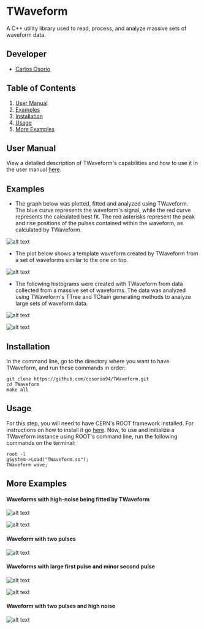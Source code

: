 # TWaveform
A C++ utility library used to read, process, and analyze massive sets of waveform data.

## Developer
- [Carlos Osorio](https://github.com/cosorio94)

## Table of Contents
1. [User Manual](#user-manual)
1. [Examples](#examples)
1. [Installation](#installation)
1. [Usage](#usage)
1. [More Examples](#more-examples)

## User Manual
View a detailed description of TWaveform's capabilities and how to use it in the user manual [here](https://github.com/cosorio94/TWaveform/blob/master/UserManual.pdf).

## Examples
- The graph below was plotted, fitted and analyzed using TWaveform. The blue curve represents the waveform's signal, while the red curve represents the calculated best fit. The red asterisks represent the peak and rise positions of the pulses contained within the waveform, as calculated by TWaveform.

![alt text](https://github.com/cosorio94/TWaveform/blob/master/Plots/Screen%20Shot%202017-08-21%20at%205.32.41%20PM.png "Waveform data fitted with TWaveform")

- The plot below shows a template waveform created by TWaveform from a set of waveforms similar to the one on top.

![alt text](https://github.com/cosorio94/TWaveform/blob/master/Plots/Screen%20Shot%202017-08-21%20at%205.39.51%20PM.png "Template waveform created with TWaveform")

- The following histograms were created with TWaveform from data collected from a massive set of waveforms. The data was analyzed using TWaveform's TTree and TChain generating methods to analyze large sets of waveform data.

![alt text](https://github.com/cosorio94/TWaveform/blob/master/Plots/Screen%20Shot%202017-08-21%20at%205.40.12%20PM.png "after-pulse height distribution of set of waveforms")

![alt text](https://github.com/cosorio94/TWaveform/blob/master/Plots/Screen%20Shot%202017-08-21%20at%205.41.02%20PM.png "first-pulse height and chi-squared distribution")

## Installation
In the command line, go to the directory where you want to have TWaveform, and run these commands in order:
```
git clone https://github.com/cosorio94/TWaveform.git
cd TWaveform
make all
```

## Usage
For this step, you will need to have CERN's ROOT framework installed. For instructions on how to install it go [here](https://root.cern.ch/root/htmldoc/guides/users-guide/ROOTUsersGuide.html).
Now, to use and initialize a TWaveform instance using ROOT's command line, run the following commands on the terminal:
```
root -l
gSystem->Load("TWaveform.so");
TWaveform wave;
```

## More Examples

#### Waveforms with high-noise being fitted by TWaveform
![alt text](https://github.com/cosorio94/TWaveform/blob/master/Plots/Screen%20Shot%202017-08-21%20at%205.24.16%20PM.png "Waveform with noise being fitted by TWaveform")

![alt text](https://github.com/cosorio94/TWaveform/blob/master/Plots/Screen%20Shot%202017-08-21%20at%205.30.09%20PM.png "Waveform with noise being fitted by TWaveform")

#### Waveform with two pulses
![alt text](https://github.com/cosorio94/TWaveform/blob/master/Plots/Screen%20Shot%202017-08-21%20at%205.31.15%20PM.png "Waveform with two pulses")

#### Waveforms with large first pulse and minor second pulse
![alt text](https://github.com/cosorio94/TWaveform/blob/master/Plots/wave5439_Fit.png "Waveform with large first pulse and minor second pulse")

![alt text](https://github.com/cosorio94/TWaveform/blob/master/Plots/wave3434.png "Waveform with large first pulse and minor second pulse")

#### Waveform with two pulses and high noise
![alt text](https://github.com/cosorio94/TWaveform/blob/master/Plots/Screen%20Shot%202017-08-21%20at%205.31.38%20PM.png "Waveform with two pulses and high noise")
